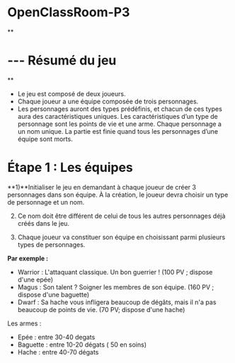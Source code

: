 
# OpenClassRoom-P3


**
# --- Résumé du jeu
** 
 - Le jeu est composé de deux joueurs.
 - Chaque joueur a une équipe composée de trois personnages.
 - Les personnages auront des types prédéfinis, et chacun de ces
types aura des caractéristiques uniques.
Les caractéristiques d’un type de personnage sont les points de
vie et une arme.
Chaque personnage a un nom unique.
La partie est finie quand tous les personnages d’une équipe sont
morts.


# Étape 1 : Les équipes

**1)**Initialiser le jeu en demandant à chaque joueur de créer 3 personnages dans son équipe. À la création, le joueur devra choisir un type de personnage et un nom. 

2) Ce nom doit être différent de celui de tous les autres personnages déjà créés dans le jeu.

3) Chaque joueur va constituer son équipe en choisissant parmi plusieurs types de personnages.

**Par exemple :**

 - Warrior : L'attaquant classique. Un bon guerrier ! (100 PV ; dispose d'une epée)
 - Magus : Son talent ? Soigner les membres de son équipe. (160 PV ;
   dispose d'une baguette)
 - Dwarf : Sa hache vous infligera beaucoup de dégâts, mais il n'a pas
   beaucoup de points de vie. (70 PV; dispose d'une hache)


Les armes : 
 - Epée : entre 30-40 degats  
 - Baguette : entre 10-20 dégats ( 50 en soins) 
 - Hache : entre 40-70 dégats
